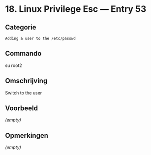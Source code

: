# 18. Linux Privilege Esc — Entry 53

## Categorie

```
Adding a user to the /etc/passwd
```

## Commando

su root2

## Omschrijving

Switch to the user

## Voorbeeld

_(empty)_

## Opmerkingen

_(empty)_

